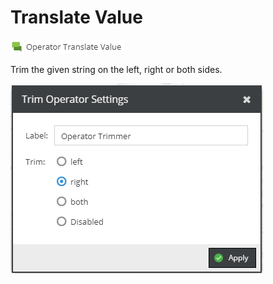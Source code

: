 # Translate Value

![Setting](../../../img/gridconfig/operator_translatevalue_symbol.png)

Trim the given string on the left, right or both sides.


![Sample](../../../img/gridconfig/operator_trimmer_sample.png)




